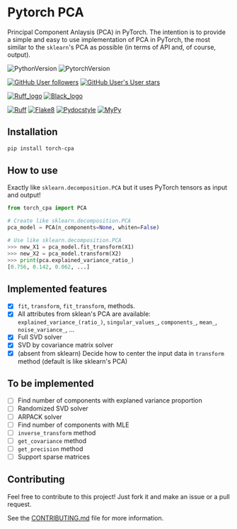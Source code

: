 # Pytorch PCA

Principal Component Anlaysis (PCA) in PyTorch. The intention is to provide a
simple and easy to use implementation of PCA in PyTorch, the most similar to
the `sklearn`'s PCA as possible (in terms of API and, of course, output).

![PythonVersion](https://img.shields.io/badge/python-3.8%20%7E%203.11-informational)
![PytorchVersion](https://img.shields.io/badge/pytorch-1.8%20%7E%201.13%20%7C%202.0+-informational)

[![GitHub User followers](https://img.shields.io/github/followers/valentingol?label=User%20followers&style=social)](https://github.com/valentingol)
[![GitHub User's User stars](https://img.shields.io/github/stars/valentingol?label=User%20Stars&style=social)](https://github.com/valentingol)

[![Ruff_logo](https://img.shields.io/endpoint?url=https://raw.githubusercontent.com/charliermarsh/ruff/main/assets/badge/v1.json)](https://github.com/charliermarsh/ruff)
[![Black_logo](https://img.shields.io/badge/code%20style-black-000000.svg)](https://github.com/psf/black)

[![Ruff](https://github.com/valentingol/torch_pca/actions/workflows/ruff.yaml/badge.svg)](https://github.com/valentingol/Dinosor/actions/workflows/ruff.yaml)
[![Flake8](https://github.com/valentingol/torch_pca/actions/workflows/flake.yaml/badge.svg)](https://github.com/valentingol/Dinosor/actions/workflows/flake.yaml)
[![Pydocstyle](https://github.com/valentingol/torch_pca/actions/workflows/pydocstyle.yaml/badge.svg)](https://github.com/valentingol/Dinosor/actions/workflows/pydocstyle.yaml)
[![MyPy](https://github.com/valentingol/torch_pca/actions/workflows/mypy.yaml/badge.svg)](https://github.com/valentingol/Dinosor/actions/workflows/mypy.yaml)

## Installation

```bash
pip install torch-cpa
```

## How to use

Exactly like `sklearn.decomposition.PCA` but it uses PyTorch tensors as input and output!

```python
from torch_cpa import PCA

# Create like sklearn.decomposition.PCA
pca_model = PCA(n_components=None, whiten=False)

# Use like sklearn.decomposition.PCA
>>> new_X1 = pca_model.fit_transform(X1)
>>> new_X2 = pca_model.transform(X2)
>>> print(pca.explained_variance_ratio_)
[0.756, 0.142, 0.062, ...]
```

## Implemented features

- [x] `fit`, `transform`, `fit_transform`, methods.
- [x] All attributes from sklean's PCA are available: `explained_variance_(ratio_)`,
      `singular_values_`, `components_`, `mean_`, `noise_variance_`, ...
- [x] Full SVD solver
- [x] SVD by covariance matrix solver
- [x] (absent from sklearn) Decide how to center the input data in `transform` method
  (default is like sklearn's PCA)

## To be implemented

- [ ] Find number of components with explaned variance proportion
- [ ] Randomized SVD solver
- [ ] ARPACK solver
- [ ] Find number of components with MLE
- [ ] `inverse_transform` method
- [ ] `get_covariance` method
- [ ] `get_precision` method
- [ ] Support sparse matrices

## Contributing

Feel free to contribute to this project! Just fork it and make an issue or a pull request.

See the [CONTRIBUTING.md](CONTRIBUTING.md) file for more information.
